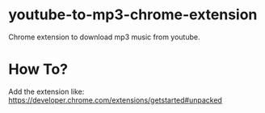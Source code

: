 # youtube-to-mp3-chrome-extension
Chrome extension to download mp3 music from youtube.

# How To?
Add the extension like: https://developer.chrome.com/extensions/getstarted#unpacked
